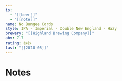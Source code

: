 ```yaml
---
is:
  - "[[beer]]"
  - "[[note]]"
name: No Bungee Cords
style: IPA - Imperial - Double New England - Hazy
brewery: "[[Highland Brewing Company]]"
abv: 7.7
rating: 👍👍
last: "[[2018-05]]"
---
```

# Notes

